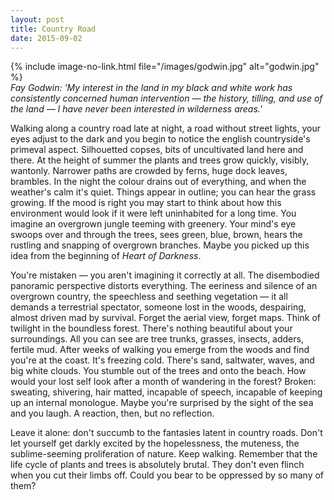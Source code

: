 ```yaml
---
layout: post
title: Country Road
date: 2015-09-02
---
```

{% include image-no-link.html file="/images/godwin.jpg" alt="godwin.jpg" %}  
*Fay Godwin: 'My interest in the land in my black and white work has consistently concerned human intervention — the history, tilling, and use of the land — I have never been interested in wilderness areas.'*

Walking along a country road late at night, a road without street lights, your eyes adjust to the dark and you begin to notice the english countryside's primeval aspect. Silhouetted copses, bits of uncultivated land here and there. At the height of summer the plants and trees grow quickly, visibly, wantonly. Narrower paths are crowded by ferns, huge dock leaves, brambles. In the night the colour drains out of everything, and when the weather's calm it's quiet. Things appear in outline; you can hear the grass growing. If the mood is right you may start to think about how this environment would look if it were left uninhabited for a long time. You imagine an overgrown jungle teeming with greenery. Your mind's eye swoops over and through the trees, sees green, blue, brown, hears the rustling and snapping of overgrown branches. Maybe you picked up this idea from the beginning of *Heart of Darkness*.

You're mistaken — you aren't imagining it correctly at all. The disembodied panoramic perspective distorts everything. The eeriness and silence of an overgrown country, the speechless and seething vegetation — it all demands a terrestrial spectator, someone lost in the woods, despairing, almost driven mad by survival. Forget the aerial view, forget maps. Think of twilight in the boundless forest. There's nothing beautiful about your surroundings. All you can see are tree trunks, grasses, insects, adders, fertile mud. After weeks of walking you emerge from the woods and find you're at the coast. It's freezing cold. There's sand, saltwater, waves, and big white clouds. You stumble out of the trees and onto the beach. How would your lost self look after a month of wandering in the forest? Broken: sweating, shivering, hair matted, incapable of speech, incapable of keeping up an internal monologue. Maybe you're surprised by the sight of the sea and you laugh. A reaction, then, but no reflection.

Leave it alone: don't succumb to the fantasies latent in country roads. Don't let yourself get darkly excited by the hopelessness, the muteness, the sublime-seeming proliferation of nature. Keep walking. Remember that the life cycle of plants and trees is absolutely brutal. They don't even flinch when you cut their limbs off. Could you bear to be oppressed by so many of them?